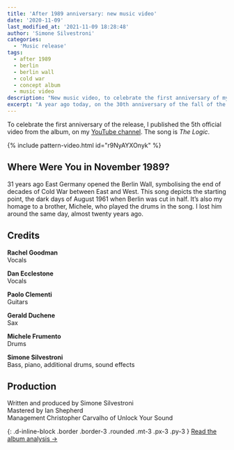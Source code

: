 ```yaml
---
title: 'After 1989 anniversary: new music video'
date: '2020-11-09'
last_modified_at: '2021-11-09 18:28:48'
author: 'Simone Silvestroni'
categories:
  - 'Music release'
tags:
  - after 1989
  - berlin
  - berlin wall
  - cold war
  - concept album
  - music video
description: "New music video, to celebrate the first anniversary of my debut solo album, 'After 1989: A Trip to Freedom'."
excerpt: "A year ago today, on the 30th anniversary of the fall of the Berlin Wall, I published my debut solo album, <em>After 1989: A Trip to Freedom</em>."
---
```

To celebrate the first anniversary of the release, I published the 5th official video from the album, on my [YouTube channel](https://www.youtube.com/@m2m). The song is _The Logic_.

{% include pattern-video.html id="r9NyAYXOnyk" %}

## Where Were You in November 1989?

31 years ago East Germany opened the Berlin Wall, symbolising the end of decades of Cold War between East and West. This song depicts the starting point, the dark days of August 1961 when Berlin was cut in half. It’s also my homage to a brother, Michele, who played the drums in the song. I lost him around the same day, almost twenty years ago.

## Credits

**Rachel Goodman**<br>
Vocals

**Dan Ecclestone**<br>
Vocals

**Paolo Clementi**<br>
Guitars

**Gerald Duchene**<br>
Sax

**Michele Frumento**<br>
Drums

**Simone Silvestroni**<br>
Bass, piano, additional drums, sound effects

## Production

Written and produced by Simone Silvestroni<br>
Mastered by Ian Shepherd<br>
Management Christopher Carvalho of Unlock Your Sound

{: .d-inline-block .border .border-3 .rounded .mt-3 .px-3 .py-3 }
[Read the album analysis →](/work/music/after-1989/)